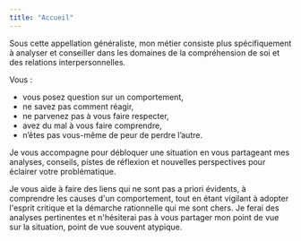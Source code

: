 ```yaml
---
title: "Accueil"
---
```


Sous cette appellation généraliste, mon métier consiste plus spécifiquement à analyser et conseiller dans les domaines de la compréhension de soi et des relations interpersonnelles.

Vous :
- vous posez question sur un comportement,
- ne savez pas comment réagir,
- ne parvenez pas à vous faire respecter,
- avez du mal à vous faire comprendre,
- n’êtes pas vous-même de peur de perdre l’autre.

Je vous accompagne pour débloquer une situation en vous partageant mes analyses, conseils, pistes de réflexion et nouvelles perspectives pour éclairer votre problématique.

Je vous aide à faire des liens qui ne sont pas a priori évidents, à comprendre les causes d'un comportement, tout en étant vigilant à adopter l'esprit critique et la démarche rationnelle qui me sont chers. Je ferai des analyses pertinentes et n'hésiterai pas à vous partager mon point de vue sur la situation, point de vue souvent atypique.
